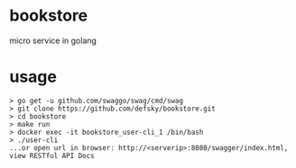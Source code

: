 # bookstore
micro service in golang

# usage
```
> go get -u github.com/swaggo/swag/cmd/swag
> git clone https://github.com/defsky/bookstore.git
> cd bookstore
> make run
> docker exec -it bookstore_user-cli_1 /bin/bash
> ./user-cli
...or open url in browser: http://<serverip>:8080/swagger/index.html, view RESTful API Docs
```
